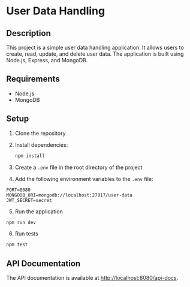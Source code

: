 # User Data Handling

## Description

This project is a simple user data handling application. It allows users to create, read, update, and delete user data. The application is built using Node.js, Express, and MongoDB.

## Requirements

- Node.js
- MongoDB

## Setup

1. Clone the repository
2. Install dependencies:

   ```bash
   npm install
   ```

3. Create a `.env` file in the root directory of the project
4. Add the following environment variables to the `.env` file:

```
PORT=8080
MONGODB_URI=mongodb://localhost:27017/user-data
JWT_SECRET=secret
```

5. Run the application

```bash
npm run dev
```

6. Run tests

```bash
npm test
```

## API Documentation

The API documentation is available at [http://localhost:8080/api-docs](http://localhost:8080/api-docs).
